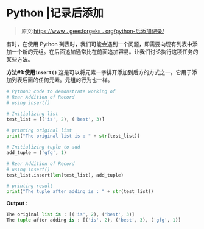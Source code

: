 # Python |记录后添加

> 原文:[https://www . geesforgeks . org/python-后添加记录/](https://www.geeksforgeeks.org/python-rear-addition-of-record/)

有时，在使用 Python 列表时，我们可能会遇到一个问题，即需要向现有列表中添加一个新的元组。在后面追加通常比在前面追加容易。让我们讨论执行这项任务的某些方法。

**方法#1:使用`insert()`**
这是可以将元素一字排开添加到后方的方式之一。它用于添加列表后面的任何元素。元组的行为也一样。

```py
# Python3 code to demonstrate working of
# Rear Addition of Record
# using insert()

# Initializing list 
test_list = [('is', 2), ('best', 3)]

# printing original list 
print("The original list is : " + str(test_list))

# Initializing tuple to add 
add_tuple = ('gfg', 1)

# Rear Addition of Record
# using insert()
test_list.insert(len(test_list), add_tuple)

# printing result
print("The tuple after adding is : " + str(test_list))
```

**Output :**

```py
The original list is : [('is', 2), ('best', 3)]
The tuple after adding is : [('is', 2), ('best', 3), ('gfg', 1)]

```